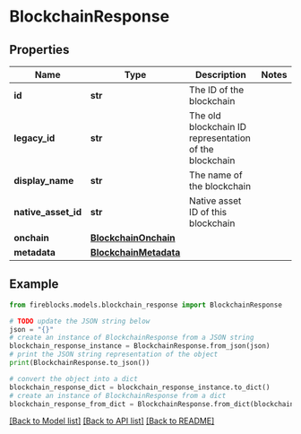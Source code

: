 # BlockchainResponse


## Properties

Name | Type | Description | Notes
------------ | ------------- | ------------- | -------------
**id** | **str** | The ID of the blockchain | 
**legacy_id** | **str** | The old blockchain ID representation of the blockchain | 
**display_name** | **str** | The name of the blockchain | 
**native_asset_id** | **str** | Native asset ID of this blockchain | 
**onchain** | [**BlockchainOnchain**](BlockchainOnchain.md) |  | 
**metadata** | [**BlockchainMetadata**](BlockchainMetadata.md) |  | 

## Example

```python
from fireblocks.models.blockchain_response import BlockchainResponse

# TODO update the JSON string below
json = "{}"
# create an instance of BlockchainResponse from a JSON string
blockchain_response_instance = BlockchainResponse.from_json(json)
# print the JSON string representation of the object
print(BlockchainResponse.to_json())

# convert the object into a dict
blockchain_response_dict = blockchain_response_instance.to_dict()
# create an instance of BlockchainResponse from a dict
blockchain_response_from_dict = BlockchainResponse.from_dict(blockchain_response_dict)
```
[[Back to Model list]](../README.md#documentation-for-models) [[Back to API list]](../README.md#documentation-for-api-endpoints) [[Back to README]](../README.md)



